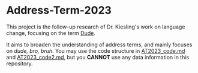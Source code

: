 # Address-Term-2023

This project is the follow-up research of Dr. Kiesling's work on language change, focusing on the term  [Dude](https://watermark.silverchair.com/ASp793_4Kiesling_art_pdf.pdf?token=AQECAHi208BE49Ooan9kkhW_Ercy7Dm3ZL_9Cf3qfKAc485ysgAAA2QwggNgBgkqhkiG9w0BBwagggNRMIIDTQIBADCCA0YGCSqGSIb3DQEHATAeBglghkgBZQMEAS4wEQQMxOqBGZxqaO0r4S4-AgEQgIIDFxfugmhKiw6R1-I-l7rEvBkJaeUjDjScnV3lAlp47xJ-mmBAAkcR4nMFU8eySVFDbuEJz_Bk7Q1zwTgZFkq6n0dpnIvL5C7_pJcSM3j3xQCrGlegteDUVoPu7CjP25ngvfLhp1Dd8y2rkIYxxyqgM7A5nWDjUSkMk57aP1b0J60ih77jo2fpHIgJMGPQgs01vZsk7qsUsUa6zZo3nLpPWu93wQlRCa_aRMR9udX3tczJR1MOnP7CDXaZQYzgvZyuav6PlOhIAHAZ45TpxmY7v2E7ZDHz5lAsUlC8YX1BROj_niDndVQllq-GMdv4W6tjzR9EgULweV058eZS404tkHNQJ0ISm-liZ1e15riZ8D1B1VDEF3b5SuxFfBCFPZkCQZteNMxqTUPs8uBWZoN2HMYAJATCz0GZMSC9yj65VtvQ2pPoPL8QSDjuUX95SUR5ncJW3iQUtGThE-M4IO24Jw3KX6kQevV8FkdnvdbyR5j1-iuQUt77Pq-zAHNlHBylw5e2ZIqFIl-lxSgHrAPs3Eru95bnlHxfo7OHOshlDQfogiqgkKVmLDn83Gk33P3pS6adjEoe9Q_bWSu5o8hD3D0KFM9G4AmHUDq-RGUn7KUCy8IZzfFegHWskXhmW3E8BPuuV7ZZ1oDB2AF-uUsjHZHXvc7EtOrHB66nWgGtfYH6wPrHpbpb4uJIaC6XdS4xCGK2Hzysk29WzuCBiHbQW6xOrVvp8iPWCdO6Att47M93LYIKT88PQe3K1LXIGaOnRc9GBwae8Gi1qkrFZ4uswpiqKq3YuNhgukN7o2mabfuRHPEjL3WG_M2B36TXdRgJeKn1ChOLO_XIa5cEV_--tRsc9ohj67ZY_-slMP4Gc-KHTuB4bg4GShXoT0wc1PTkw8_OZ_wBnUU4BaSMiBwJ1qavINO3WxSnalfGeZ4ae9t7I7XMfdC3vJtDcXQyxTHXylI5xXIqGFgpKCJ8O3bDGhxhvbx8OWdqNfGp8ByZobjzRDbY_MN19nF14omhFlwDGo5QiKosjaHW3RGQI_xc1N9vh-UgtIed).

It aims to broaden the understanding of address terms, and mainly focuses on *dude, bro, bruh*.
You may use the code structure in [AT2023_code.md](https://github.com/soobin-alicia/Address-Term-2023/blob/main/AT2023_code.md) and [AT2023_code2.md](https://github.com/soobin-alicia/Address-Term-2023/blob/main/AT2023_code2.md), but you **CANNOT** use any data information in this repository.